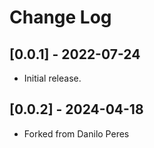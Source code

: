 # Change Log

## [0.0.1] - 2022-07-24

- Initial release.

## [0.0.2] - 2024-04-18

- Forked from Danilo Peres

